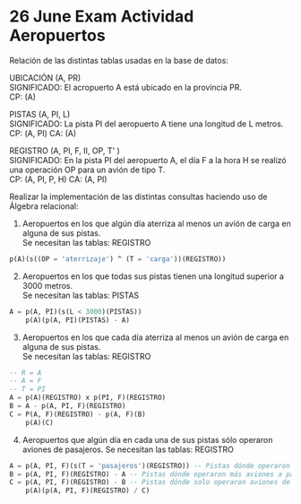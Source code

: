 # 26 June Exam Actividad Aeropuertos

Relación de las distintas tablas usadas en la base de datos:

UBICACIÓN (A, PR)\
SIGNIFICADO: El acropuerto A está ubicado en la província PR.\
CP: (A)

PISTAS (A, PI, L)\
SIGNIFICADO: La pista PI del aeropuerto A tiene una longitud de L metros.\
СР: (A, PI) СA: (A)

REGISTRO (A, PI, F, II, OP, T' )\
SIGNIFICADO: En la pista PI del aeropuerto A, el día F a la hora H se realizó una operación OP para un avión de tipo T.\
CP: (A, PI, P, H) CA: (A, PI)

Realizar la implementación de las distintas consultas haciendo uso de Álgebra relacional:

1. Aeropuertos en los que algún día aterriza al menos un avión de carga en alguna de sus pistas.\
Se necesitan las tablas: REGISTRO
```sql
p(A)(s((OP = 'aterrizaje') ^ (T = 'carga'))(REGISTRO))
```

2. Aeropuertos en los que todas sus pistas tienen una longitud superior a 3000 metros.\
Se necesitan las tablas: PISTAS
```sql
A = p(A, PI)(s(L < 3000)(PISTAS))
    p(A)(p(A, PI)(PISTAS) - A)
```

3. Aeropuertos en los que cada día aterriza al menos un avión de carga en alguna de sus pistas.\
Se necesitan las tablas: REGISTRO
```sql
-- R = A
-- A = F
-- T = PI
A = p(A)(REGISTRO) x p(PI, F)(REGISTRO)
B = A - p(A, PI, F)(REGISTRO)
C = P(A, F)(REGISTRO) - p(A, F)(B)
    p(A)(C)
```

4. Aeropuertos que algún día en cada una de sus pistas sólo operaron aviones de pasajeros.
Se necesitan las tablas: REGISTRO
```sql
A = p(A, PI, F)(s(T = 'pasajeros')(REGISTRO)) -- Pistas dónde operaron aviones de pasajeros
B = p(A, PI, F)(REGISTRO) - A -- Pistas dónde operaron más aviones a parte de la de pasajeros
C = p(A, PI, F)(REGISTRO) - B -- Pistas dónde solo operaron aviones de pasajeros
    p(A)(p(A, PI, F)(REGISTRO) / C)
```